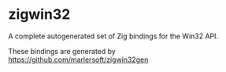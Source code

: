 # zigwin32

A complete autogenerated set of Zig bindings for the Win32 API.

These bindings are generated by https://github.com/marlersoft/zigwin32gen
